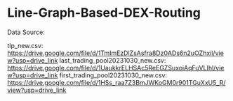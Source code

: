 # Line-Graph-Based-DEX-Routing
Data Source:

tlp_new.csv: https://drive.google.com/file/d/1TmImEzDlZsAsfra8Dz0ADs6n2uOZhxil/view?usp=drive_link
last_trading_pool20231030_new.csv: https://drive.google.com/file/d/1UaukkrELHSAc5ReEGZSuxoiAqFuVLIhl/view?usp=drive_link
first_trading_pool20231030_new.csv: https://drive.google.com/file/d/1HSs_raa7Z3BmJWKoGM0r901TGuXxU5_R/view?usp=drive_link
